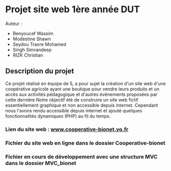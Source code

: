 # Projet site web 1ère année DUT

Auteur :
- Benyoucef Wassim
- Modestine Shawn
- Seydou Traore Mohamed 
- Singh Simrandeep 
- RIZK Christian

## Description du projet

Ce projet réalisé en équipe de 5, a pour sujet la création d'un site web d'une coopérative 
agricole ayant une boutique pour vendre leurs produits et un accès aux activités pédagogique et d'autres événements proposées par cette dernière
Notre objectif été de construire un site web fictif essentiellement graphique et non accessible depuis internet.
Cependant nous l'avons rendu accessible depuis internet et ajouté quelques fonctionnalités dynamiques (PHP) au fil du temps.

### Lien du site web : www.cooperative-bionet.yo.fr

### Fichier du site web en ligne dans le dossier Cooperative-bionet

### Fichier en cours de développement avec une structure MVC dans le dossier MVC_bionet